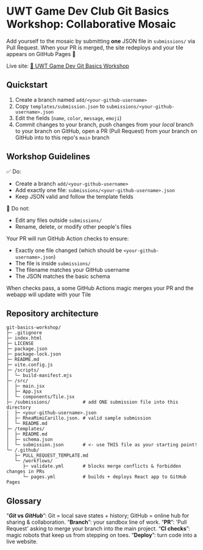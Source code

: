 # UWT Game Dev Club Git Basics Workshop: Collaborative Mosaic

Add yourself to the mosaic by submitting **one** JSON file in `submissions/` via Pull Request.
When your PR is merged, the site redeploys and your tile appears on GitHub Pages 🎉

Live site: [🔗 UWT Game Dev Git Basics Workshop](https://uwtgdc.github.io/git-basics-workshop/)

## Quickstart

1. Create a branch named `add/<your-github-username>`
2. Copy `templates/submission.json` to `submissions/<your-github-username>.json`
3. Edit the fields (`name`, `color`, `message`, `emoji`)
4. Commit changes to your branch, push changes from your _local_ branch to your branch on GitHub, open a PR (Pull Request) from your branch on GitHub into to this repo's `main` branch

## Workshop Guidelines

✅ Do:

- Create a branch `add/<your-github-username>`
- Add exactly one file: `submissions/<your-github-username>.json`
- Keep JSON valid and follow the template fields

🚫 Do not:

- Edit any files outside `submissions/`
- Rename, delete, or modify other people's files

Your PR will run GitHub Action checks to ensure:

- Exactly one file changed (which should be `<your-github-username>.json`)
- The file is inside `submissions/`
- The filename matches your GitHub username
- The JSON matches the basic schema

When checks pass, a some GitHub Actions magic merges your PR and the webapp will update with your Tile

## Repository architecture

```text
git-basics-workshop/
├─ .gitignore
├─ index.html
├─ LICENSE
├─ package.json
├─ package-lock.json
├─ README.md
├─ vite.config.js
├─ /scripts/
│  └─ build-manifest.mjs
├─ /src/
│  ├─ main.jsx
│  ├─ App.jsx
│  └─ components/Tile.jsx
├─ /submissions/            # add ONE submission file into this directory
│  ├─ <your-github-username>.json
│  ├─ RheaMimiCarillo.json. # valid sample submission
│  └─ README.md
├─ /templates/
│  ├─ README.md
│  ├─ schema.json
│  └─ submission.json       # <- use THIS file as your starting point!
└─ /.github/
   ├─ PULL_REQUEST_TEMPLATE.md
   └─ /workflows/
      ├─ validate.yml       # blocks merge conflicts & forbidden changes in PRs
      └─ pages.yml          # builds + deploys React app to GitHub Pages
```

## Glossary

“**_Git_ vs _GitHub_**”: Git = local save states + history; GitHub = online hub for sharing & collaboration.
“**Branch**”: your sandbox line of work.
“**PR**”: 'Pull Request' asking to merge your branch into the main project.
“**CI checks**”: magic robots that keep us from stepping on toes.
“**Deploy**”: turn code into a live website.
